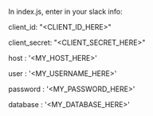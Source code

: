In index.js, enter in your slack info:

client_id: "\<CLIENT_ID_HERE>"

client_secret: "\<CLIENT_SECRET_HERE>"

host     : '\<MY_HOST_HERE>'

user     : '\<MY_USERNAME_HERE>'

password : '\<MY_PASSWORD_HERE>'

database : '\<MY_DATABASE_HERE>'

